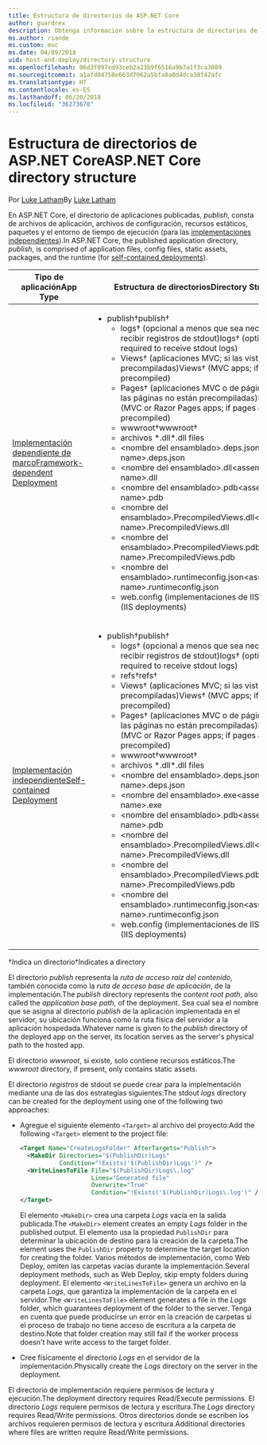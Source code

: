 ```yaml
---
title: Estructura de directorios de ASP.NET Core
author: guardrex
description: Obtenga información sobre la estructura de directorios de las aplicaciones ASP.NET Core publicadas.
ms.author: riande
ms.custom: mvc
ms.date: 04/09/2018
uid: host-and-deploy/directory-structure
ms.openlocfilehash: 06d3f097cd93ceb2a23b9f6516a9b7a1f3ca3089
ms.sourcegitcommit: a1afd04758e663d7062a5bfa8a0d4dca38f42afc
ms.translationtype: HT
ms.contentlocale: es-ES
ms.lasthandoff: 06/20/2018
ms.locfileid: "36273678"
---
```

# <a name="aspnet-core-directory-structure"></a><span data-ttu-id="a59d9-103">Estructura de directorios de ASP.NET Core</span><span class="sxs-lookup"><span data-stu-id="a59d9-103">ASP.NET Core directory structure</span></span>

<span data-ttu-id="a59d9-104">Por [Luke Latham](https://github.com/guardrex)</span><span class="sxs-lookup"><span data-stu-id="a59d9-104">By [Luke Latham](https://github.com/guardrex)</span></span>

<span data-ttu-id="a59d9-105">En ASP.NET Core, el directorio de aplicaciones publicadas, *publish*, consta de archivos de aplicación, archivos de configuración, recursos estáticos, paquetes y el entorno de tiempo de ejecución (para las [implementaciones independientes](/dotnet/core/deploying/#self-contained-deployments-scd)).</span><span class="sxs-lookup"><span data-stu-id="a59d9-105">In ASP.NET Core, the published application directory, *publish*, is comprised of application files, config files, static assets, packages, and the runtime (for [self-contained deployments](/dotnet/core/deploying/#self-contained-deployments-scd)).</span></span>


| <span data-ttu-id="a59d9-106">Tipo de aplicación</span><span class="sxs-lookup"><span data-stu-id="a59d9-106">App Type</span></span> | <span data-ttu-id="a59d9-107">Estructura de directorios</span><span class="sxs-lookup"><span data-stu-id="a59d9-107">Directory Structure</span></span> |
| -------- | ------------------- |
| [<span data-ttu-id="a59d9-108">Implementación dependiente de marco</span><span class="sxs-lookup"><span data-stu-id="a59d9-108">Framework-dependent Deployment</span></span>](/dotnet/core/deploying/#framework-dependent-deployments-fdd) | <ul><li><span data-ttu-id="a59d9-109">publish&dagger;</span><span class="sxs-lookup"><span data-stu-id="a59d9-109">publish&dagger;</span></span><ul><li><span data-ttu-id="a59d9-110">logs&dagger; (opcional a menos que sea necesario para recibir registros de stdout)</span><span class="sxs-lookup"><span data-stu-id="a59d9-110">logs&dagger; (optional unless required to receive stdout logs)</span></span></li><li><span data-ttu-id="a59d9-111">Views&dagger; (aplicaciones MVC; si las vistas no están precompiladas)</span><span class="sxs-lookup"><span data-stu-id="a59d9-111">Views&dagger; (MVC apps; if views aren't precompiled)</span></span></li><li><span data-ttu-id="a59d9-112">Pages&dagger; (aplicaciones MVC o de páginas Razor; si las páginas no están precompiladas)</span><span class="sxs-lookup"><span data-stu-id="a59d9-112">Pages&dagger; (MVC or Razor Pages apps; if pages aren't precompiled)</span></span></li><li><span data-ttu-id="a59d9-113">wwwroot&dagger;</span><span class="sxs-lookup"><span data-stu-id="a59d9-113">wwwroot&dagger;</span></span></li><li><span data-ttu-id="a59d9-114">archivos \*\.dll</span><span class="sxs-lookup"><span data-stu-id="a59d9-114">\*\.dll files</span></span></li><li><span data-ttu-id="a59d9-115">\<nombre del ensamblado>.deps.json</span><span class="sxs-lookup"><span data-stu-id="a59d9-115">\<assembly-name>.deps.json</span></span></li><li><span data-ttu-id="a59d9-116">\<nombre del ensamblado>.dll</span><span class="sxs-lookup"><span data-stu-id="a59d9-116">\<assembly-name>.dll</span></span></li><li><span data-ttu-id="a59d9-117">\<nombre del ensamblado>.pdb</span><span class="sxs-lookup"><span data-stu-id="a59d9-117">\<assembly-name>.pdb</span></span></li><li><span data-ttu-id="a59d9-118">\<nombre del ensamblado>.PrecompiledViews.dll</span><span class="sxs-lookup"><span data-stu-id="a59d9-118">\<assembly-name>.PrecompiledViews.dll</span></span></li><li><span data-ttu-id="a59d9-119">\<nombre del ensamblado>.PrecompiledViews.pdb</span><span class="sxs-lookup"><span data-stu-id="a59d9-119">\<assembly-name>.PrecompiledViews.pdb</span></span></li><li><span data-ttu-id="a59d9-120">\<nombre del ensamblado>.runtimeconfig.json</span><span class="sxs-lookup"><span data-stu-id="a59d9-120">\<assembly-name>.runtimeconfig.json</span></span></li><li><span data-ttu-id="a59d9-121">web.config (implementaciones de IIS)</span><span class="sxs-lookup"><span data-stu-id="a59d9-121">web.config (IIS deployments)</span></span></li></ul></li></ul> |
| [<span data-ttu-id="a59d9-122">Implementación independiente</span><span class="sxs-lookup"><span data-stu-id="a59d9-122">Self-contained Deployment</span></span>](/dotnet/core/deploying/#self-contained-deployments-scd) | <ul><li><span data-ttu-id="a59d9-123">publish&dagger;</span><span class="sxs-lookup"><span data-stu-id="a59d9-123">publish&dagger;</span></span><ul><li><span data-ttu-id="a59d9-124">logs&dagger; (opcional a menos que sea necesario para recibir registros de stdout)</span><span class="sxs-lookup"><span data-stu-id="a59d9-124">logs&dagger; (optional unless required to receive stdout logs)</span></span></li><li><span data-ttu-id="a59d9-125">refs&dagger;</span><span class="sxs-lookup"><span data-stu-id="a59d9-125">refs&dagger;</span></span></li><li><span data-ttu-id="a59d9-126">Views&dagger; (aplicaciones MVC; si las vistas no están precompiladas)</span><span class="sxs-lookup"><span data-stu-id="a59d9-126">Views&dagger; (MVC apps; if views aren't precompiled)</span></span></li><li><span data-ttu-id="a59d9-127">Pages&dagger; (aplicaciones MVC o de páginas Razor; si las páginas no están precompiladas)</span><span class="sxs-lookup"><span data-stu-id="a59d9-127">Pages&dagger; (MVC or Razor Pages apps; if pages aren't precompiled)</span></span></li><li><span data-ttu-id="a59d9-128">wwwroot&dagger;</span><span class="sxs-lookup"><span data-stu-id="a59d9-128">wwwroot&dagger;</span></span></li><li><span data-ttu-id="a59d9-129">archivos \*.dll</span><span class="sxs-lookup"><span data-stu-id="a59d9-129">\*.dll files</span></span></li><li><span data-ttu-id="a59d9-130">\<nombre del ensamblado>.deps.json</span><span class="sxs-lookup"><span data-stu-id="a59d9-130">\<assembly-name>.deps.json</span></span></li><li><span data-ttu-id="a59d9-131">\<nombre del ensamblado>.exe</span><span class="sxs-lookup"><span data-stu-id="a59d9-131">\<assembly-name>.exe</span></span></li><li><span data-ttu-id="a59d9-132">\<nombre del ensamblado>.pdb</span><span class="sxs-lookup"><span data-stu-id="a59d9-132">\<assembly-name>.pdb</span></span></li><li><span data-ttu-id="a59d9-133">\<nombre del ensamblado>.PrecompiledViews.dll</span><span class="sxs-lookup"><span data-stu-id="a59d9-133">\<assembly-name>.PrecompiledViews.dll</span></span></li><li><span data-ttu-id="a59d9-134">\<nombre del ensamblado>.PrecompiledViews.pdb</span><span class="sxs-lookup"><span data-stu-id="a59d9-134">\<assembly-name>.PrecompiledViews.pdb</span></span></li><li><span data-ttu-id="a59d9-135">\<nombre del ensamblado>.runtimeconfig.json</span><span class="sxs-lookup"><span data-stu-id="a59d9-135">\<assembly-name>.runtimeconfig.json</span></span></li><li><span data-ttu-id="a59d9-136">web.config (implementaciones de IIS)</span><span class="sxs-lookup"><span data-stu-id="a59d9-136">web.config (IIS deployments)</span></span></li></ul></li></ul> |

<span data-ttu-id="a59d9-137">&dagger;Indica un directorio</span><span class="sxs-lookup"><span data-stu-id="a59d9-137">&dagger;Indicates a directory</span></span>

<span data-ttu-id="a59d9-138">El directorio *publish* representa la *ruta de acceso raíz del contenido*, también conocida como la *ruta de acceso base de aplicación*, de la implementación.</span><span class="sxs-lookup"><span data-stu-id="a59d9-138">The *publish* directory represents the *content root path*, also called the *application base path*, of the deployment.</span></span> <span data-ttu-id="a59d9-139">Sea cual sea el nombre que se asigna al directorio *publish* de la aplicación implementada en el servidor, su ubicación funciona como la ruta física del servidor a la aplicación hospedada.</span><span class="sxs-lookup"><span data-stu-id="a59d9-139">Whatever name is given to the *publish* directory of the deployed app on the server, its location serves as the server's physical path to the hosted app.</span></span>

<span data-ttu-id="a59d9-140">El directorio *wwwroot*, si existe, solo contiene recursos estáticos.</span><span class="sxs-lookup"><span data-stu-id="a59d9-140">The *wwwroot* directory, if present, only contains static assets.</span></span>

<span data-ttu-id="a59d9-141">El directorio *registros* de stdout se puede crear para la implementación mediante una de las dos estrategias siguientes:</span><span class="sxs-lookup"><span data-stu-id="a59d9-141">The stdout *logs* directory can be created for the deployment using one of the following two approaches:</span></span>

* <span data-ttu-id="a59d9-142">Agregue el siguiente elemento `<Target>` al archivo del proyecto:</span><span class="sxs-lookup"><span data-stu-id="a59d9-142">Add the following `<Target>` element to the project file:</span></span>

   ```xml
   <Target Name="CreateLogsFolder" AfterTargets="Publish">
     <MakeDir Directories="$(PublishDir)Logs" 
              Condition="!Exists('$(PublishDir)Logs')" />
     <WriteLinesToFile File="$(PublishDir)Logs\.log" 
                       Lines="Generated file" 
                       Overwrite="True" 
                       Condition="!Exists('$(PublishDir)Logs\.log')" />
   </Target>
   ```

   <span data-ttu-id="a59d9-143">El elemento `<MakeDir>` crea una carpeta *Logs* vacía en la salida publicada.</span><span class="sxs-lookup"><span data-stu-id="a59d9-143">The `<MakeDir>` element creates an empty *Logs* folder in the published output.</span></span> <span data-ttu-id="a59d9-144">El elemento usa la propiedad `PublishDir` para determinar la ubicación de destino para la creación de la carpeta.</span><span class="sxs-lookup"><span data-stu-id="a59d9-144">The element uses the `PublishDir` property to determine the target location for creating the folder.</span></span> <span data-ttu-id="a59d9-145">Varios métodos de implementación, como Web Deploy, omiten las carpetas vacías durante la implementación.</span><span class="sxs-lookup"><span data-stu-id="a59d9-145">Several deployment methods, such as Web Deploy, skip empty folders during deployment.</span></span> <span data-ttu-id="a59d9-146">El elemento `<WriteLinesToFile>` genera un archivo en la carpeta *Logs*, que garantiza la implementación de la carpeta en el servidor.</span><span class="sxs-lookup"><span data-stu-id="a59d9-146">The `<WriteLinesToFile>` element generates a file in the *Logs* folder, which guarantees deployment of the folder to the server.</span></span> <span data-ttu-id="a59d9-147">Tenga en cuenta que puede producirse un error en la creación de carpetas si el proceso de trabajo no tiene acceso de escritura a la carpeta de destino.</span><span class="sxs-lookup"><span data-stu-id="a59d9-147">Note that folder creation may still fail if the worker process doesn't have write access to the target folder.</span></span>

* <span data-ttu-id="a59d9-148">Cree físicamente el directorio *Logs* en el servidor de la implementación.</span><span class="sxs-lookup"><span data-stu-id="a59d9-148">Physically create the *Logs* directory on the server in the deployment.</span></span>

<span data-ttu-id="a59d9-149">El directorio de implementación requiere permisos de lectura y ejecución.</span><span class="sxs-lookup"><span data-stu-id="a59d9-149">The deployment directory requires Read/Execute permissions.</span></span> <span data-ttu-id="a59d9-150">El directorio *Logs* requiere permisos de lectura y escritura.</span><span class="sxs-lookup"><span data-stu-id="a59d9-150">The *Logs* directory requires Read/Write permissions.</span></span> <span data-ttu-id="a59d9-151">Otros directorios donde se escriben los archivos requieren permisos de lectura y escritura.</span><span class="sxs-lookup"><span data-stu-id="a59d9-151">Additional directories where files are written require Read/Write permissions.</span></span>
